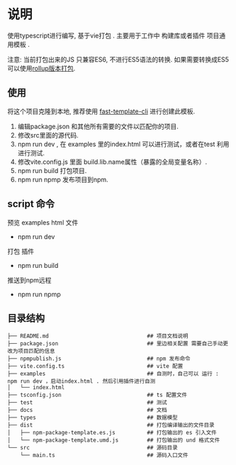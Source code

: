 # 说明

使用typescript进行编写, 基于vie打包 . 主要用于工作中 构建库或者插件 项目通用模板 .

注意: 当前打包出来的JS 只兼容ES6, 不进行ES5语法的转换. 如果需要转换成ES5 可以使用[rollup版本打包](https://github.com/zhaoxm469/npm-ts-template-starter/tree/rollup).

## 使用

将这个项目克隆到本地, 推荐使用 [fast-template-cli](https://www.npmjs.com/package/fast-template-cli) 进行创建此模板.  

1. 编辑package.json 和其他所有需要的文件以匹配你的项目.  
2. 修改src里面的源代码.
3. npm run dev , 在 examples 里的index.html 可以进行测试，或者在test 利用进行测试.
4. 修改vite.config.js 里面 build.lib.name属性（暴露的全局变量名称）.
5. npm run build 打包项目.
6. npm run npmp 发布项目到npm.

## script 命令

预览 examples html 文件  

* npm run dev  

打包 插件

* npm run build

推送到npm远程

* npm run npmp

## 目录结构

```test
├── README.md								## 项目文档说明
├── package.json							## 里边相关配置 需要自己手动更改为项目匹配的信息
├── npmpublish.js							## npm 发布命令
├── vite.config.ts							## vite 配置
├── examples								## 自测时，自己可以 运行 : npm run dev ，启动index.html . 然后引用插件进行自测
│   └── index.html
├── tsconfig.json							## ts 配置文件
├── test									## 测试
├── docs									## 文档
├── types									## 数据模型
├── dist									## 打包编译输出的文件目录
│   ├── npm-package-template.es.js			## 打包输出的 es 引入文件
│   └── npm-package-template.umd.js			## 打包输出的 und 格式文件
└── src										## 源码目录
	└── main.ts								## 源码入口文件
```
